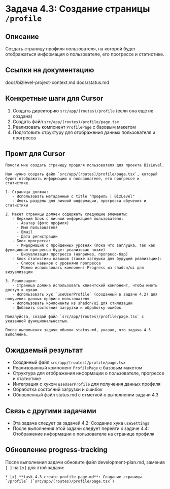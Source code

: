 # Задача 4.3: Создание страницы `/profile`

## Описание
Создать страницу профиля пользователя, на которой будет отображаться информация о пользователе, его прогрессе и статистике.

## Ссылки на документацию
docs/bizlevel-project-context.md
docs/status.md

## Конкретные шаги для Cursor
1. Создать директорию `src/app/(routes)/profile` (если она еще не создана)
2. Создать файл `src/app/(routes)/profile/page.tsx`
3. Реализовать компонент `ProfilePage` с базовым макетом
4. Подготовить структуру для отображения данных пользователя и прогресса

## Промт для Cursor
```
Помоги мне создать страницу профиля пользователя для проекта BizLevel.

Нам нужно создать файл `src/app/(routes)/profile/page.tsx`, который будет отображать информацию о пользователе, его прогрессе и статистике.

1. Страница должна:
   - Использовать метаданные с title "Профиль | BizLevel"
   - Иметь разделы для личной информации, прогресса обучения и статистики

2. Макет страницы должен содержать следующие элементы:
   - Верхний блок с личной информацией пользователя:
     - Аватар (фото профиля)
     - Имя пользователя
     - Email
     - Дата регистрации
   - Блок прогресса:
     - Информация о пройденных уровнях (пока что заглушка, так как функционал прогресса будет реализован позже)
     - Визуализация прогресса (например, прогресс-бар)
   - Блок статистики навыков (также заглушка для будущей реализации):
     - Список навыков с уровнями прогресса
     - Можно использовать компонент Progress из shadcn/ui для визуализации

3. Реализация:
   - Страница должна использовать клиентский компонент, чтобы иметь доступ к хукам
   - Использовать хук `useUserProfile` (созданный в задаче 4.2) для получения данных профиля пользователя
   - Использовать компоненты из shadcn/ui для стилизации
   - Добавить состояния загрузки и обработку ошибок

Пожалуйста, создай файл `src/app/(routes)/profile/page.tsx` с указанной функциональностью.

После выполнения задачи обнови status.md, указав, что задача 4.3 выполнена.
```

## Ожидаемый результат
- Созданный файл `src/app/(routes)/profile/page.tsx`
- Реализованный компонент `ProfilePage` с базовым макетом
- Структура для отображения информации о пользователе, прогрессе и статистике
- Интеграция с хуком `useUserProfile` для получения данных профиля
- Обработка состояний загрузки и ошибок
- Обновленный файл status.md с отметкой о выполнении задачи 4.3

## Связь с другими задачами
- Эта задача следует за задачей 4.2: Создание хука `useSettings`
- После выполнения этой задачи следует перейти к задаче 4.4: Отображение информации о пользователе на странице профиля

## Обновление progress-tracking
После выполнения задачи обновите файл development-plan.md, заменив `[ ]` на `[x]` для этой задачи:
```
* [x] **task-4.3-create-profile-page.md**: Создание страницы `/profile` (`src/app/(routes)/profile/page.tsx`)
```
